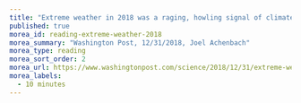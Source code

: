 ```yaml
---
title: "Extreme weather in 2018 was a raging, howling signal of climate change"
published: true
morea_id: reading-extreme-weather-2018
morea_summary: "Washington Post, 12/31/2018, Joel Achenbach"
morea_type: reading
morea_sort_order: 2
morea_url: https://www.washingtonpost.com/science/2018/12/31/extreme-weather-was-raging-howling-signal-climate-change/?utm_term=.de80261df0ae
morea_labels:
  - 10 minutes
---
```



